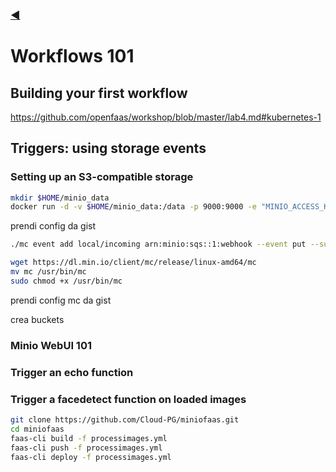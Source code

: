 ### [◀](README.md)

# Workflows 101

## Building your first workflow

https://github.com/openfaas/workshop/blob/master/lab4.md#kubernetes-1

## Triggers: using storage events

### Setting up an S3-compatible storage

```bash
mkdir $HOME/minio_data
docker run -d -v $HOME/minio_data:/data -p 9000:9000 -e "MINIO_ACCESS_KEY=admin" -e "MINIO_SECRET_KEY=admindciangot"  minio/minio server /data
```

prendi config da gist

```bash
./mc event add local/incoming arn:minio:sqs::1:webhook --event put --suffix .jpg
```

```bash
wget https://dl.min.io/client/mc/release/linux-amd64/mc
mv mc /usr/bin/mc
sudo chmod +x /usr/bin/mc
```
prendi config mc da gist

crea buckets

### Minio WebUI 101


### Trigger an echo function


### Trigger a facedetect function on loaded images

```bash
git clone https://github.com/Cloud-PG/miniofaas.git
cd miniofaas
faas-cli build -f processimages.yml
faas-cli push -f processimages.yml
faas-cli deploy -f processimages.yml
```
